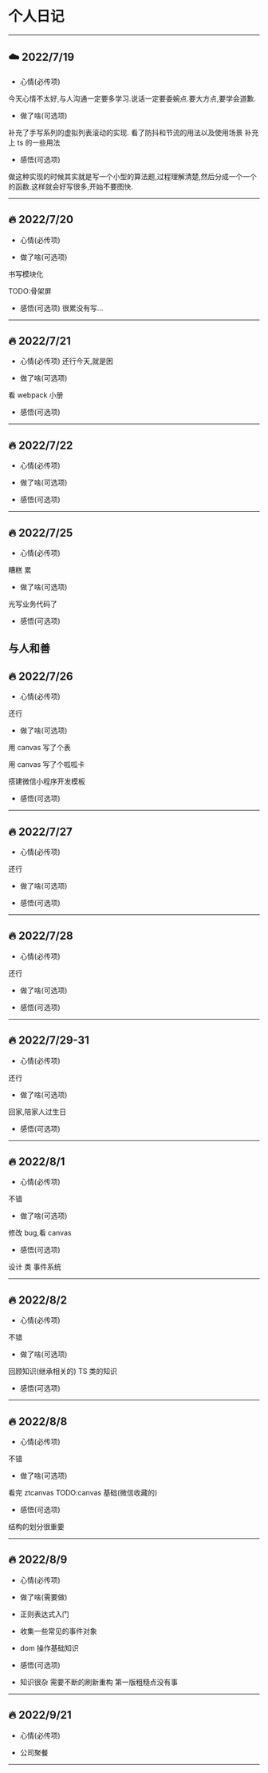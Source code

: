 # 个人日记

---

## ☁️ 2022/7/19

- 心情(必传项)

今天心情不太好,与人沟通一定要多学习.说话一定要委婉点.要大方点,要学会道歉.

- 做了啥(可选项)

补充了手写系列的虚拟列表滚动的实现.
看了防抖和节流的用法以及使用场景
补充上 ts 的一些用法

- 感悟(可选项)

做这种实现的时候其实就是写一个小型的算法题,过程理解清楚,然后分成一个一个的函数.这样就会好写很多,开始不要图快.

---

## 🔥 2022/7/20

- 心情(必传项)

- 做了啥(可选项)

书写模块化

TODO:骨架屏

- 感悟(可选项)
  很累没有写...

---

## 🔥 2022/7/21

- 心情(必传项)
  还行今天,就是困

- 做了啥(可选项)

看 webpack 小册

- 感悟(可选项)

---

## 🔥 2022/7/22

- 心情(必传项)

- 做了啥(可选项)

- 感悟(可选项)

---

## 🔥 2022/7/25

- 心情(必传项)

糟糕 累

- 做了啥(可选项)

光写业务代码了

- 感悟(可选项)

## 与人和善

## 🔥 2022/7/26

- 心情(必传项)

还行

- 做了啥(可选项)

用 canvas 写了个表

用 canvas 写了个呱呱卡

搭建微信小程序开发模板

- 感悟(可选项)

---

## 🔥 2022/7/27

- 心情(必传项)

还行

- 做了啥(可选项)

- 感悟(可选项)

---

## 🔥 2022/7/28

- 心情(必传项)

还行

- 做了啥(可选项)

- 感悟(可选项)

---

## 🔥 2022/7/29-31

- 心情(必传项)

还行

- 做了啥(可选项)

回家,陪家人过生日

- 感悟(可选项)

---

## 🔥 2022/8/1

- 心情(必传项)

不错

- 做了啥(可选项)

修改 bug,看 canvas

- 感悟(可选项)

设计
类
事件系统

---

## 🔥 2022/8/2

- 心情(必传项)

不错

- 做了啥(可选项)

回顾知识(继承相关的)
TS 类的知识

- 感悟(可选项)

---

## 🔥 2022/8/8

- 心情(必传项)

不错

- 做了啥(可选项)

看完 ztcanvas
TODO:canvas 基础(微信收藏的)

- 感悟(可选项)

结构的划分很重要

---

## 🔥 2022/8/9

- 心情(必传项)

- 做了啥(需要做)

- 正则表达式入门
- 收集一些常见的事件对象
- dom 操作基础知识

- 感悟(可选项)

- 知识很杂 需要不断的刷新重构 第一版粗糙点没有事

---

## 🔥 2022/9/21

- 心情(必传项)

- 公司聚餐

---
